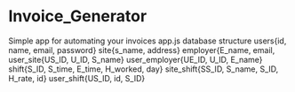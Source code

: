 # Invoice_Generator
Simple app for automating your invoices
app.js
database structure
users{id, name, email, password}
site{s_name, address}
employer{E_name, email, 
user_site{US_ID, U_ID, S_name}
user_employer{UE_ID, U_ID, E_name}
shift{S_ID, S_time, E_time, H_worked, day}
site_shift{SS_ID, S_name, S_ID, H_rate, id}
user_shift{US_ID, id, S_ID}

